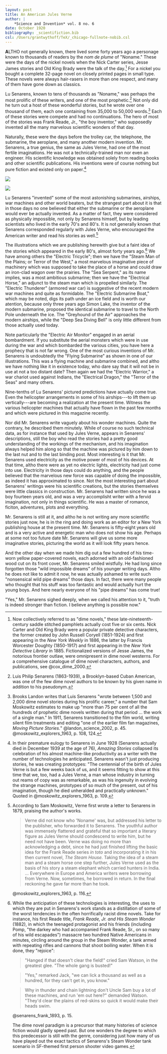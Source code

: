 ```yaml
---
layout: post
title: An American Jules Verne
author: |
    *Science and Invention* vol. 8 no. 6
date: October 1920
bibliography: _scientifiction.bib
csl: /Users/grantwythoff/TeX/_chicago-fullnote-nobib.csl
---
```


**A**LTHO not generally known, there lived some forty years ago a personage known to thousands of readers by the *nom de plume* of "Noname."  These were the days of the nickel novels when the Nick Carter series, Jesse James stories and Old King Brady were the talk of the day.[^dmn]  For a nickel you bought a complete 32-page novel on closely printed pages in small type.  These novels were always hair-rasers in more than one respect, and many of them have gone down as classics.

Lu Senarens, known to tens of thousands as "Noname," was perhaps the most prolific of these writers, and one of the most prophetic.[^nnm]  Not only did he turn out a host of these wonderful stories, but he wrote over one thousand of them, each one containing from 35,000 to 50,000 words.[^nbr]  Each of these stories were compete and had no continuations.  The hero of most of the stories was Frank Reade, Jr., "the boy inventor," who supposedly invented all the many marvelous scientific wonders of that day.

Naturally, these were the days before the trolley car, the telephone, the submarine, the aeroplane, and many another modern invention.  Mr. Senarens, a true genius, the same as Jules Verne, had one of the most fertile imaginations.  He was not a technically-trained man nor even an engineer.  His scientific knowledge was obtained solely from reading books and other scientific publications.  His inventions were of course nothing but pure fiction and existed only on paper.[^sen]

![](images/senarens1.png)

![](images/senarens2.png)

Lu Senarens "invented" some of the most astonishing submarines, airships, war machines and other world beaters, but the strangest part about it is that in those days no one believed that either the submarine or the aeroplane would ever be actually invented.  As a matter of fact, they were considered as physically impossible, not only by Senarens himself, but by leading scientists who lived in the early 70's and 80's.  It is not generally known that Senarens corresponded regularly with Jules Verne, who encouraged the American writer and read his stories as well.[^vrn]

The illustrations which we are publishing herewith give but a faint idea of the stories which appeared in the early 80's, almost forty years ago.[^yqy]  We have among others the "Electric Tricycle"; then we have the "Steam Man of the Plains; or Terror of the West," a most marvelous imaginative piece of machinery which was supposed to take the place of a horse and could draw an iron-clad wagon over the prairies.  The "Sea Serpent," as its name implies, was a most ambitious submarine; then we have the "Electrical Horse," an adjunct to the steam man which is propelled similarly.  The "Electric Thunderer" (armored war car) is suggestive of the recent modern war machines and quite as formidable.  The "Electric Submarine Boat," which may be noted, digs its path under an ice field and is worth our atention, because only three years ago Simon Lake, the inventor of the modern submarine, proposed the identical submarine to travel to the North Pole underneath the ice.  The "Greyhound of the Air" approaches the modern airships, while the "Deep Sea Diving Bell" is only little different from those actually used today.

Note particularly the "Electric Air Monitor" engaged in an aerial bombardment.  If you substitute the aerial monsters which were in use during the war and which bombarded the various cities, you have here a prophecy that is not far wrong.  One of the most curious inventions of Mr. Senarens is undoubtedly the "Flying Submarine" as shown in one of our illustrations.  This was a flying machine and submarine combined, and altho we have nothing like it in existence today, who dare say that it will not be in use at not a too distant date?  Then again we had the "Electric Warrior," a war chariot used against Indians, the "Electrical Dragon," the "Terror of the Seas" and many others.

Nine-tenths of Lu Senarens' pictured predictions have actually come true.  Even the helicopter arrangements in some of his airships---to lift them up vertically---are becoming a realization at the present time.  Witness the various helicopter machines that actually have flown in the past few months and which were pictured in this magazine recently.

Nor did Mr. Senarens write vaguely about his wonder machines.  Quite the contrary, he described them minutely.  While of course no such technical data, as for instance that used by Jules Verne, appears in Senarens' descriptions, still the boy who read the stories had a pretty good understanding of the workings of the mechanism, and his imagination always helped him along so that the machine was pictured by him down to the last nut and to the last binding post.  Most interesting is it that Mr. Senarens used electricity as the motive power of most of his devices.  At that time, altho there were as yet no electric lights, electricity had just come into use.  Electricity in those days could do anything, and the people believed that the marvelous new force was capable of doing the impossible, as indeed it has approximated to since.  Not the most interesting part about Senarens' writings were his scientific creations, but the stories themselves were little classics in construction.  Mr. Senarens had written since he was a boy fourteen years old, and was a very accomplisht writer with a fervid imagination, not only in things scientific.  He was a master of romance, ficiton, adventures, plots and everything.

Mr. Senarens is still at it, and altho he is not writing any more scientific stories just now, he is in the ring and doing work as an editor for a New York publishing house at the present time.  Mr. Senarens is fifty-eight years old and is a very active and energetic man who does not show his age.  Perhaps at some not too future date Mr. Senarens will give us some more imaginative stories, picturing the world as it will look fifty years hence.

And the other day when we made him dig out a few hundred of his time-worn yellow paper-covered novels, each adorned with an old-fashioned wood cut on its front cover, Mr. Senarens smiled wistfully.  He had long since forgotten those "wild impossible dreams" of his younger writing days.  Altho he does not like to admit it now, he was actually ashamed to write such "nonsensical wild pipe dreams" those days.  In fact, there were many people who thought that his stuff was too fantastic and would actually hurt the young boys.  And here nearly everyone of his "pipe dreams" has come true!

"Yes," Mr. Senarens sighed deeply, when we called his attention to it, "truth is indeed stronger than fiction.  I believe anything is possible now."

[^dmn]: Now collectively referred to as "dime novels," these late-nineteenth-century saddle stitched pamphlets actually cost five or six cents.  Nick Carter and Old King Brady were a popular private detective characters, the former created by John Russell Coryell (1851-1924) and first appearing in the *New York Weekly* in 1886, the latter by Francis Worcester Doughty (1850-1917) and first appearing in the *New York Detective Library* in 1885.  Fictionalized versions of Jesse James, the notorious frontier outlaw, were omnipresent in dime novel westerns.  For a comprehensive catalogue of dime novel characters, authors, and publications, see @cox_dime_2000.

[^nnm]: Luis Philip Senarens (1863-1939), a Brooklyn-based Cuban American, was one of the few dime novel authors to be known by his given name in addition to his pseudonym.

[^nbr]: Brooks Landon writes that Luis Senarens "wrote between 1,500 and 2,000 dime novel stories during his prolific career," a number that Sam Moskowitz estimates to make up "more than 75 per cent of all the hundreds of prophetic dime novels written during that period … the work of a single man."  In 1911, Senarens transitioned to the film world, writing silent film treatments and editing "one of the earlier film fan magazines, *Moving Picture Stories.*"  @landon_science_2002, p. 45. @moskowitz_explorers_1963, p. 108, 124.

[^yqy]: While the anticipation of these technologies is interesting, the uses to which they are put in Senarens's work stands as a distillation of some of the worst tendencies in the often horrifically racist dime novels.  Take for instance, his first Reade title, *Frank Reade, Jr. and His Steam Wonder* (1882), in which the teenaged protagonist and his friends (including Pomp, "the darkey who had accompanied Frank Reade, Sr., on so many of his wild escapades") massacre two hundred Native Americans in minutes, circling around the group in the Steam Wonder, a tank armed with repeating rifles and cannons that shoot boiling water.  When it is done, they "rejoice":

	> "Hanged if that doesn't clear the field!" cried Sam Watson, in the greatest glee.  "The whole gang is busted!"

	> "Yes," remarked Jack, "we can lick a thousand as well as a hundred, for they can't get in, you know."

	> Why in thunder and chain lightning don't Uncle Sam buy a lot of these machines, and run 'em out here?" demanded Watson.  "They'd clear the plains of red-skins so quick it would make their heads swim.
	
	@senarens_frank_1893, p. 15.

	The dime novel paradigm is a precursor that many histories of science fiction would gladly speed past.  But one wonders the degree to which this predecessor is still with the genre, considering just how many of us have played out the exact tactics of Senarens's Steam Wonder tank scenario in SF-themed first person shooter video games.

[^sen]: In their premature eulogy to Senarens in June 1928 (Senarens actually died in December 1939 at the age of 76), *Amazing Stories* collapsed its celebration of his almost machine-like productivity as a writer with the number of technologies he anticipated.  Senarens wasn't just producing stories, he was creating prototypes:  "The centennial of the birth of Jules Verne is but a few weeks back of us, and it seems fitting to show at this time that we, too, had a Jules Verne, a man whose industry in turning out reams of copy was as remarkable, as was his ingenuity in evolving the strange machines, prototypes of so much of the present, out of his imagination, though he died unheralded and practically unknown." Quoted in @moskowitz_explorers_1963, p. 109.

[^vrn]: According to Sam Moskowitz, Verne first wrote a letter to Senarens in 1879, praising the author's works.

    > Verne did not know who 'Noname' was, but addressed his letter to the publisher, who forwarded it to Senarens.  The youthful author was immensely flattered and grateful that so important a literary figure as Jules Verne should condescend to write him, but he need not have been.  Verne was doing no more than acknowledging a debt, since he had just finished lifting the basic idea for the Frank Reade series *in toto* and incorporating it in his then current novel, *The Steam House.*  Taking the idea of a steam man and a steam horse one step further, Jules Verne used as the basis of his story a steam elephant which carried hunters in India. … Everywhere in Europe and America writers were borrowing from Verne.  Now, sometimes, he borrowed in return.  In the final reckoning he gave far more than he took.
    
    @moskowitz_explorers_1963, p. 116.